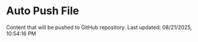 # Auto Push File

Content that will be pushed to GitHub repository.
Last updated: 08/21/2025, 10:54:16 PM